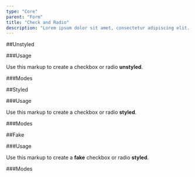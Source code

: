 ```yaml
---
type: "Core"
parent: "Form"
title: "Check and Radio"
description: "Lorem ipsum dolor sit amet, consectetur adipiscing elit. Nunc tempus laoreet leo sit amet iaculis."
---
```


##Unstyled

###Usage

Use this markup to create a checkbox or radio **unstyled**.

<script type="text/plain" class="language-markup">
  <div class="form-group">
    <input type="checkbox" id="checkbox-unstyled" class="unstyled">
    <label class="form-label" for="checkbox-unstyled">
      <!-- content -->
    </label>
  </div>

  <div class="form-group">
    <input type="radio" id="radio-unstyled" name="radio-unstyled" class="unstyled">
    <label class="form-label" for="radio-unstyled">
      <!-- content -->
    </label>
  </div>
</script>

###Modes

<demo>
  <demovanilla src="inline/core/form/check-radio-unstyled-block">
  </demovanilla>
  <demovanilla src="inline/core/form/check-radio-unstyled-inline">
  </demovanilla>
  <demovanilla src="inline/core/form/check-radio-unstyled-disabled">
  </demovanilla>
</demo>

##Styled

###Usage

Use this markup to create a checkbox or radio **styled**.

<script type="text/plain" class="language-markup">
  <div class="form-group">
    <input type="checkbox" id="checkbox-styled">
    <label class="form-label" for="checkbox-styled">
      <!-- content -->
    </label>
  </div>

  <div class="form-group">
    <input type="radio" id="radio-styled" name="radio-styled">
    <label class="form-label" for="radio-styled">
      <!-- content -->
    </label>
  </div>
</script>

###Modes

<demo>
  <demovanilla src="inline/core/form/check-radio-styled-block">
  </demovanilla>
  <demovanilla src="inline/core/form/check-radio-styled-inline">
  </demovanilla>
  <demovanilla src="inline/core/form/check-radio-styled-disabled">
  </demovanilla>
</demo>

##Fake

###Usage

Use this markup to create a **fake** checkbox or radio **styled**.

<script type="text/plain" class="language-markup">
  <div class="form-group">
    <div class="checkbox-styled">
      <!-- content -->
    </div>
  </div>

  <div class="form-group">
    <div class="radio-styled">
      <!-- content -->
    </div>
  </div>
</script>

###Modes

<demo>
  <demovanilla src="inline/core/form/check-radio-fake-block">
  </demovanilla>
  <demovanilla src="inline/core/form/check-radio-fake-inline">
  </demovanilla>
  <demovanilla src="inline/core/form/check-radio-fake-disabled">
  </demovanilla>
</demo>

